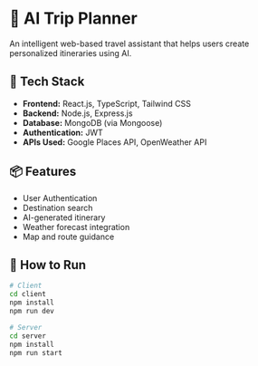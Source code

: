 # 🧳 AI Trip Planner

An intelligent web-based travel assistant that helps users create personalized itineraries using AI.

## 🔧 Tech Stack
- **Frontend:** React.js, TypeScript, Tailwind CSS
- **Backend:** Node.js, Express.js
- **Database:** MongoDB (via Mongoose)
- **Authentication:** JWT
- **APIs Used:** Google Places API, OpenWeather API

## 📦 Features
- User Authentication
- Destination search
- AI-generated itinerary
- Weather forecast integration
- Map and route guidance

## 🚀 How to Run
```bash
# Client
cd client
npm install
npm run dev

# Server
cd server
npm install
npm run start
